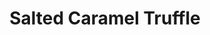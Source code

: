 ---
layout: product
title: Salted Caramel Truffle
slug: salted-caramel
product_ref: salted-caramel
---